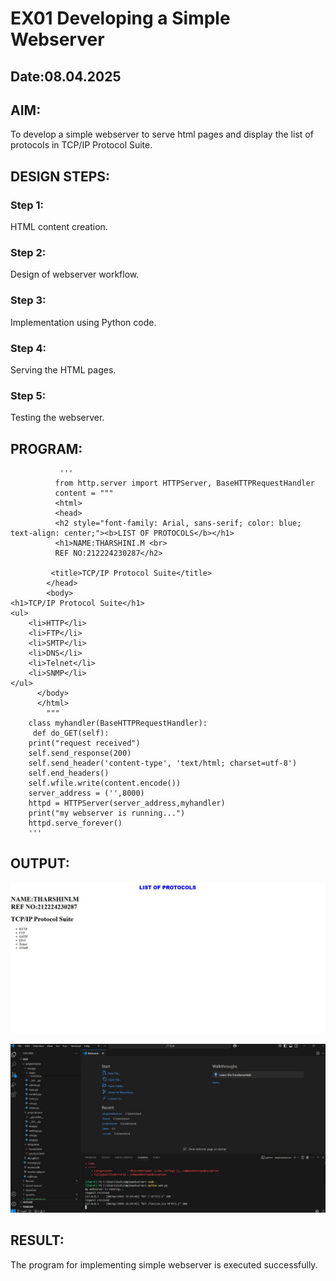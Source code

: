 # EX01 Developing a Simple Webserver
## Date:08.04.2025

## AIM:
To develop a simple webserver to serve html pages and display the list of protocols in TCP/IP Protocol Suite.


## DESIGN STEPS:
### Step 1: 
HTML content creation.

### Step 2:
Design of webserver workflow.

### Step 3:
Implementation using Python code.

### Step 4:
Serving the HTML pages.

### Step 5:
Testing the webserver.

## PROGRAM:
               '''
              from http.server import HTTPServer, BaseHTTPRequestHandler
              content = """
              <html>
              <head>
              <h2 style="font-family: Arial, sans-serif; color: blue; text-align: center;"><b>LIST OF PROTOCOLS</b></h1>
              <h1>NAME:THARSHINI.M <br> 
              REF NO:212224230287</h2>

             <title>TCP/IP Protocol Suite</title>
            </head>
            <body>
    <h1>TCP/IP Protocol Suite</h1>
    <ul>
        <li>HTTP</li>
        <li>FTP</li>
        <li>SMTP</li>
        <li>DNS</li>
        <li>Telnet</li>
        <li>SNMP</li>
    </ul>
          </body>
          </html>
            """
        class myhandler(BaseHTTPRequestHandler):
         def do_GET(self):
        print("request received")
        self.send_response(200)
        self.send_header('content-type', 'text/html; charset=utf-8')
        self.end_headers()
        self.wfile.write(content.encode())
        server_address = ('',8000)
        httpd = HTTPServer(server_address,myhandler)
        print("my webserver is running...")
        httpd.serve_forever()
        '''

## OUTPUT:
![alt text](<WhatsApp Image 2025-04-08 at 21.48.26_e07a1992.jpg>)

![alt text](<WhatsApp Image 2025-04-08 at 21.48.53_34f7b4b3.jpg>)



## RESULT:
The program for implementing simple webserver is executed successfully.
